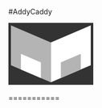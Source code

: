 #AddyCaddy 

![alt text][logo]

[logo]: https://github.com/a6ftcruton/addycaddy/blob/master/app/assets/images/logo-with-bg.png "Airlift Logo"
===========


